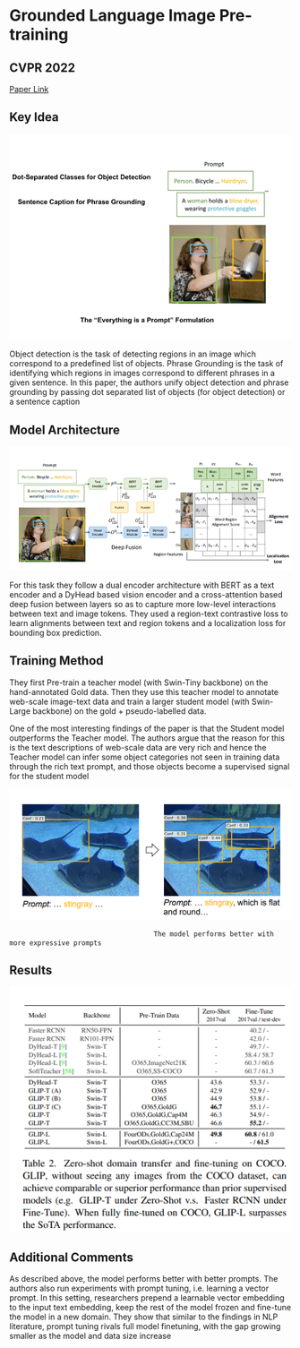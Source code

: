 
# Grounded Language Image Pre-training 

## CVPR 2022
[Paper Link](https://openaccess.thecvf.com/content/CVPR2022/papers/Li_Grounded_Language-Image_Pre-Training_CVPR_2022_paper.pdf)


## Key Idea

![](everything_is_a_prompt.png)

Object detection is the task of detecting regions in an image which correspond to a predefined list of objects. Phrase Grounding is the task of identifying which regions in images correspond to different phrases in a given sentence. In this paper, the authors unify object detection and phrase grounding by passing dot separated list of objects (for object detection) or a sentence caption 
                                        

## Model Architecture

![architecture](architecture.png)

For this task they follow a dual encoder architecture with BERT as a text encoder and a DyHead based vision encoder and a cross-attention based deep fusion between layers so as to capture more low-level interactions between text and image tokens. They used a region-text contrastive loss to learn alignments between text and region tokens and a localization loss for bounding box prediction.

                               
## Training Method
They first Pre-train a teacher model (with Swin-Tiny backbone) on the hand-annotated Gold data. Then they use this teacher model to annotate web-scale image-text data and train a larger student model (with Swin-Large backbone) on the gold + pseudo-labelled data.

One of the most interesting findings of the paper is that the Student model outperforms the Teacher model. The authors argue that the reason for this is the text descriptions of web-scale data are very rich and hence the Teacher model can infer some object categories not seen in training data through the rich text prompt, and those objects become a supervised signal for the student model
             
![](prompt.png)                                      

                                        
                                        
                                        The model performs better with more expressive prompts
## Results

![](results.png)


## Additional Comments
As described above, the model performs better with better prompts. The authors also run experiments with prompt tuning, i.e. learning a vector prompt. In this setting, researchers prepend a learnable vector embedding to the input text embedding, keep the rest of the model frozen and fine-tune the model in a new domain. They show that similar to the findings in NLP literature, prompt tuning rivals full model finetuning, with the gap growing smaller as the model and data size increase




